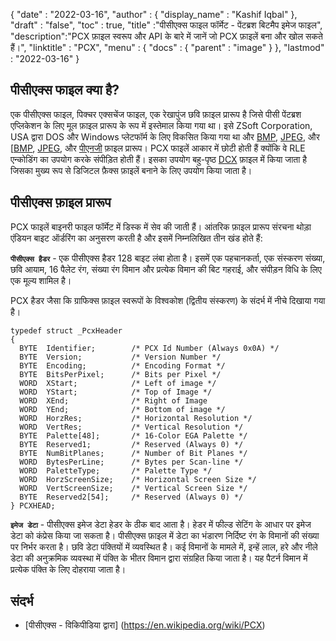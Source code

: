 {
  "date" : "2022-03-16",
  "author" : {
    "display_name" : "Kashif Iqbal"
},
  "draft" : "false",
  "toc" : true,
  "title" :"पीसीएक्स फाइल फॉर्मेट - पेंटब्रश बिटमैप इमेज फाइल",
  "description":"PCX फ़ाइल स्वरूप और API के बारे में जानें जो PCX फ़ाइलें बना और खोल सकते हैं।",
  "linktitle" : "PCX",
  "menu" : {
    "docs" : {
      "parent" : "image"
}
},
  "lastmod" : "2022-03-16"
}

## पीसीएक्स फाइल क्या है?

एक पीसीएक्स फाइल, पिक्चर एक्सचेंज फाइल, एक रेखापुंज छवि फ़ाइल प्रारूप है जिसे पीसी पेंटब्रश एप्लिकेशन के लिए मूल फ़ाइल प्रारूप के रूप में इस्तेमाल किया गया था। इसे ZSoft Corporation, USA द्वारा DOS और Windows प्लेटफॉर्म के लिए विकसित किया गया था और [BMP](/hi/image/bmp/), [JPEG](/hi/image/jpeg/), और [[BMP](/hi/image/bmp/), [JPEG](/hi/image/jpeg/), और [ पीएनजी](/hi/छवि/पीएनजी/) फ़ाइल प्रारूप। PCX फाइलें आकार में छोटी होती हैं क्योंकि वे RLE एन्कोडिंग का उपयोग करके संपीड़ित होती हैं। इसका उपयोग बहु-पृष्ठ [DCX](/hi/image/dcx/) फ़ाइल में किया जाता है जिसका मुख्य रूप से डिजिटल फ़ैक्स फ़ाइलें बनाने के लिए उपयोग किया जाता है।

## पीसीएक्स फ़ाइल प्रारूप

PCX फाइलें बाइनरी फाइल फॉर्मेट में डिस्क में सेव की जाती हैं। आंतरिक फ़ाइल प्रारूप संरचना थोड़ा एंडियन बाइट ऑर्डरिंग का अनुसरण करती है और इसमें निम्नलिखित तीन खंड होते हैं:

**`पीसीएक्स हैडर`** - एक पीसीएक्स हैडर 128 बाइट लंबा होता है। इसमें एक पहचानकर्ता, एक संस्करण संख्या, छवि आयाम, 16 पैलेट रंग, संख्या रंग विमान और प्रत्येक विमान की बिट गहराई, और संपीड़न विधि के लिए एक मूल्य शामिल है।

PCX हैडर जैसा कि ग्राफिक्स फ़ाइल स्वरूपों के विश्वकोश (द्वितीय संस्करण) के संदर्भ में नीचे दिखाया गया है।
```
typedef struct _PcxHeader
{
  BYTE	Identifier;        /* PCX Id Number (Always 0x0A) */
  BYTE	Version;           /* Version Number */
  BYTE	Encoding;          /* Encoding Format */
  BYTE	BitsPerPixel;      /* Bits per Pixel */
  WORD	XStart;            /* Left of image */
  WORD	YStart;            /* Top of Image */
  WORD	XEnd;              /* Right of Image
  WORD	YEnd;              /* Bottom of image */
  WORD	HorzRes;           /* Horizontal Resolution */
  WORD	VertRes;           /* Vertical Resolution */
  BYTE	Palette[48];       /* 16-Color EGA Palette */
  BYTE	Reserved1;         /* Reserved (Always 0) */
  BYTE	NumBitPlanes;      /* Number of Bit Planes */
  WORD	BytesPerLine;      /* Bytes per Scan-line */
  WORD	PaletteType;       /* Palette Type */
  WORD	HorzScreenSize;    /* Horizontal Screen Size */
  WORD	VertScreenSize;    /* Vertical Screen Size */
  BYTE	Reserved2[54];     /* Reserved (Always 0) */
} PCXHEAD;
```

**`इमेज डेटा`** - पीसीएक्स इमेज डेटा हेडर के ठीक बाद आता है। हेडर में फील्ड सेटिंग के आधार पर इमेज डेटा को कंप्रेस किया जा सकता है। पीसीएक्स फ़ाइल में डेटा का भंडारण निर्दिष्ट रंग के विमानों की संख्या पर निर्भर करता है। छवि डेटा पंक्तियों में व्यवस्थित है। कई विमानों के मामले में, इन्हें लाल, हरे और नीले डेटा की अनुक्रमिक व्यवस्था में पंक्ति के भीतर विमान द्वारा संग्रहित किया जाता है। यह पैटर्न विमान में प्रत्येक पंक्ति के लिए दोहराया जाता है।

## संदर्भ

* [पीसीएक्स - विकिपीडिया द्वारा] (https://en.wikipedia.org/wiki/PCX)

